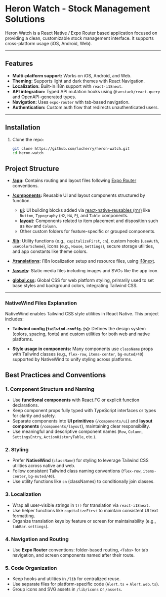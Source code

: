 # Heron Watch - Stock Management Solutions

Heron Watch is a React Native / Expo Router based application focused on providing a clean, customizable stock management interface. It supports cross-platform usage (iOS, Android, Web).

---

## Features

- **Multi-platform support:** Works on iOS, Android, and Web.
- **Theming:** Supports light and dark themes with React Navigation.
- **Localization:** Built-in i18n support with `react-i18next`.
- **API integration:** Typed API mutation hooks using `@tanstack/react-query` and OpenAPI-generated types.
- **Navigation:** Uses `expo-router` with tab-based navigation.
- **Authentication:** Custom auth flow that redirects unauthenticated users.

---

## Installation

1. Clone the repo:
   ```bash
   git clone https://github.com/locherry/heron-watch.git
   cd heron-watch

## Project Structure

- **[/app](./app):** Contains routing and layout files following [Expo Router](https://expo.github.io/router/docs) conventions.
  
- **[/components](./components):** Reusable UI and layout components structured by function.
  - **[ui](./components/ui):** UI building blocks added via [react-native-reusables (rnr)](https://reactnativereusables.com/getting-started/introduction/) like `Button`, `Typography` (`H2`, `H4`, `P`), and `Table` components.
  - **[layout](./components/layout):** Components related to item placement and disposition such as `Row` and `Column`.
  - Other custom folders for feature-specific or grouped components.
  
- **[/lib](./lib):** Utility functions (e.g., `capitalizeFirst`, `cn`), custom hooks (`useAuth`, `useColorScheme`), icons (e.g., `House`, `Settings`), secure storage utilities, and app constants like theme colors.

- **[/translations](./translations):** i18n localization setup and resource files, using [i18next](https://www.i18next.com/).

- **[/assets](./assets):** Static media files including images and SVGs like the app icon.

- **[global.css](./global.css):** Global CSS for web platform styling, primarily used to set base styles and background colors, integrating Tailwind CSS.

---

### NativeWind Files Explanation

NativeWind enables Tailwind CSS style utilities in React Native. This project includes:

- **Tailwind config (`tailwind.config.js`):** Defines the design system (colors, spacing, fonts) and custom utilities for both web and native platforms.

- **Style usage in components:** Many components use `className` props with Tailwind classes (e.g., `flex-row`, `items-center`, `bg-muted/40`) supported by NativeWind to unify styling across platforms.

## Best Practices and Conventions

### 1. **Component Structure and Naming**
- Use **functional components** with React.FC or explicit function declarations.
- Keep component props fully typed with TypeScript interfaces or types for clarity and safety.
- Separate components into **UI primitives** (`/components/ui`) and **layout components** (`/components/layout`), maintaining clear responsibility.
- Use meaningful and descriptive component names (`Row`, `Column`, `SettingsEntry`, `ActionHistoryTable`, etc.).

### 2. **Styling**
- Prefer **NativeWind** (`className`) for styling to leverage Tailwind CSS utilities across native and web.
- Follow consistent Tailwind class naming conventions (`flex-row`, `items-center`, `bg-muted/40`).
- Use utility functions like `cn` (classNames) to conditionally join classes.

### 3. **Localization**
- Wrap all user-visible strings in `t()` for translation via `react-i18next`.
- Use helper functions like `capitalizeFirst` to maintain consistent UI text formatting.
- Organize translation keys by feature or screen for maintainability (e.g., `tabBar.settings`).

### 4. **Navigation and Routing**
- Use **Expo Router** conventions: folder-based routing, `<Tabs>` for tab navigation, and screen components named after their route.

### 5. **Code Organization**
- Keep hooks and utilities in `/lib` for centralized reuse.
- Use separate files for platform-specific code (`Alert.ts` + `Alert.web.ts`).
- Group icons and SVG assets in `/lib/icons` or `/assets`.